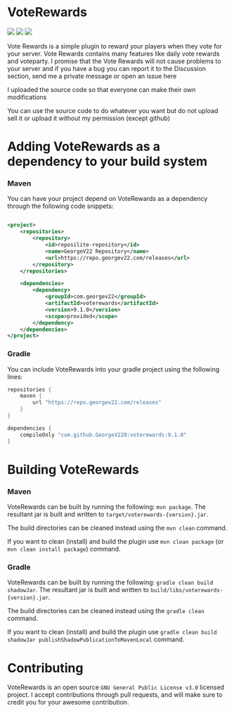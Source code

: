 # VoteRewards
[![](https://img.shields.io/github/v/release/GeorgeV220/VoteRewards?label=LATEST%20VERSION&style=for-the-badge)](https://github.com/GeorgeV220/VoteRewards/releases/latest)
[![](https://img.shields.io/github/downloads/GeorgeV220/VoteRewards/total?style=for-the-badge)](https://github.com/GeorgeV220/VoteRewards/releases)
[![](https://img.shields.io/github/actions/workflow/status/GeorgeV220/VoteRewards/gradle.yml?style=for-the-badge&color=65C0A3)](https://github.com/GeorgeV220/VoteRewards/actions)

Vote Rewards is a simple plugin to reward your players when they vote for your server. Vote Rewards contains many
features like daily vote rewards and voteparty. I promise that the Vote Rewards will not cause problems to your server
and if you have a bug you can report it to the Discussion section, send me a private message or open an issue here

I uploaded the source code so that everyone can make their own modifications

You can use the source code to do whatever you want but do not upload sell it or upload it without my permission (except
github)

# Adding VoteRewards as a dependency to your build system

### Maven

You can have your project depend on VoteRewards as a dependency through the following code snippets:

```xml

<project>
    <repositories>
        <repository>
            <id>reposilite-repository</id>
            <name>GeorgeV22 Repository</name>
            <url>https://repo.georgev22.com/releases</url>
        </repository>
    </repositories>

    <dependencies>
        <dependency>
            <groupId>com.georgev22</groupId>
            <artifactId>voterewards</artifactId>
            <version>9.1.0</version>
            <scope>provided</scope>
        </dependency>
    </dependencies>
</project>
```

### Gradle

You can include VoteRewards into your gradle project using the following lines:

```groovy
repositories {
    maven {
        url "https://repo.georgev22.com/releases"
    }
}

dependencies {
    compileOnly "com.github.GeorgeV220:voterewards:9.1.0"
}
```

# Building VoteRewards

### Maven
VoteRewards can be built by running the following: `mvn package`. The resultant jar is built and written
to `target/voterewards-{version}.jar`.

The build directories can be cleaned instead using the `mvn clean` command.

If you want to clean (install) and build the plugin use `mvn clean package` (or `mvn clean install package`) command.

### Gradle
VoteRewards can be built by running the following: `gradle clean build shadowJar`. The resultant jar is built and written
to `build/libs/voterewards-{version}.jar`.

The build directories can be cleaned instead using the `gradle clean` command.

If you want to clean (install) and build the plugin use `gradle clean build shadowJar publishShadowPublicationToMavenLocal` command.


# Contributing

VoteRewards is an open source `GNU General Public License v3.0` licensed project. I accept contributions through pull
requests, and will make sure to credit you for your awesome contribution.
